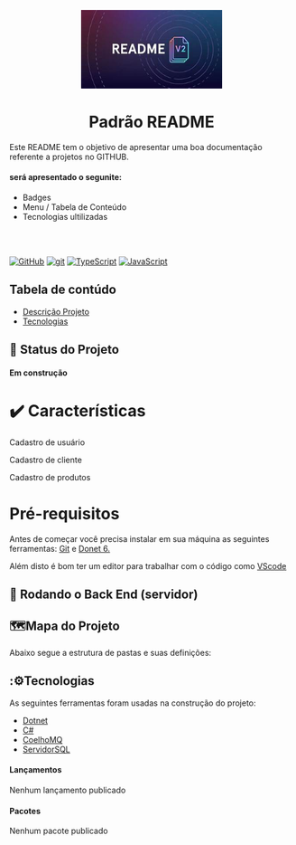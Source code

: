 <p width="100%" align="center">
    <img src="./imagem/logo.jpg" width="250px">
</P>

<h1 id="descricao" align="center">Padrão README</h1>

Este README tem o objetivo de apresentar uma boa documentação referente a projetos no GITHUB.

#### será apresentado o segunite:

- Badges
- Menu / Tabela de Conteúdo
- Tecnologias ultilizadas
<br>
<br>

[![GitHub](https://img.shields.io/badge/--181717?logo=github&logoColor=ffffff)](https://github.com/)
[![git](https://img.shields.io/badge/--F05032?logo=git&logoColor=ffffff)](http://git-scm.com/)
[![TypeScript](https://img.shields.io/badge/--3178C6?logo=typescript&logoColor=ffffff)](https://www.typescriptlang.org/)
[![JavaScript](https://img.shields.io/badge/--F7DF1E?logo=javascript&logoColor=000)](https://www.javascript.com/)

## Tabela de contúdo


<ul>
    <li> <a href="#descricao">Descrição Projeto</a></li>
    <li> <a href="">Tecnologias</a></li>
</ul>

<!-- ou -->
<!-- <ul>
     <a href="#descricao">Descrição Projeto</a>
   <a href="">Tecnologias</a>
</ul> -->

## :rocket: Status do Projeto
<h4> Em construção</h4>

# ✔️ Características
Cadastro de usuário

Cadastro de cliente

Cadastro de produtos

# Pré-requisitos

Antes de começar você precisa instalar em sua máquina as seguintes ferramentas: <a href="https://git-scm.com/">Git</a> e <a href="https://dotnet.microsoft.com/pt-br/download/dotnet/6.0">Donet 6.</a>

Além disto é bom ter um editor para trabalhar com o código como <a href="https://code.visualstudio.com/">VScode </a>

## 🔨 Rodando o Back End (servidor)

## 🗺️Mapa do Projeto

Abaixo segue a estrutura de pastas e suas definições:

## :⚙Tecnologias

As seguintes ferramentas foram usadas na construção do projeto:


- <a href="https://dotnet.microsoft.com/pt-br/download/dotnet/6.0"> Dotnet</a>
- <a href="https://dotnet.microsoft.com/pt-br/download/dotnet/6.0"> C#</a>
- <a href="https://www.rabbitmq.com/"> CoelhoMQ</a>
- <a href="https://www.microsoft.com/pt-br/sql-server/sql-server-downloads">ServidorSQL</a>

#### Lançamentos
Nenhum lançamento publicado

#### Pacotes
Nenhum pacote publicado

